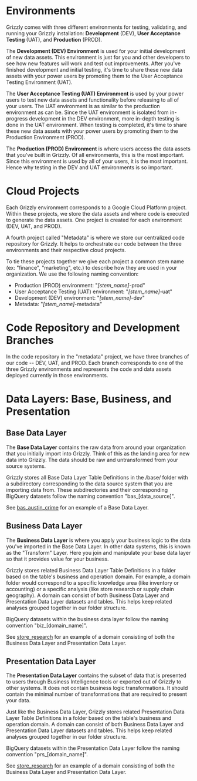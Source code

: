 # Environments
Grizzly comes with three different environments for testing, validating, and running your Grizzly installation: **Development** (DEV), **User Acceptance Testing** (UAT), and **Production** (PROD).

The **Development (DEV) Environment** is used for your initial development of new data assets. This environment is just for you and other developers to see how new features will work and test out improvements. After you've finished development and initial testing, it's time to share these new data assets with your power users by promoting them to the User Acceptance Testing Environment (UAT).

The **User Acceptance Testing (UAT) Environment** is used by your power users to test new data assets and functionality before releasing to all of your users. The UAT environment is as similar to the production environment as can be. Since the UAT environment is isolated from in-progress development in the DEV environment, more in-depth testing is done in the UAT environment. When testing is completed, it's time to share these new data assets with your power users by promoting them to the Production Environment (PROD).

The **Production (PROD) Environment** is where users access the data assets that you've built in Grizzly. Of all environments, this is the most important. Since this environment is used by all of your users, it is the most important. Hence why testing in the DEV and UAT environments is so important.

# Cloud Projects
Each Grizzly environment corresponds to a Google Cloud Platform project. Within these projects, we store the data assets and where code is executed to generate the data assets. One project is created for each environment (DEV, UAT, and PROD).

A fourth project called "Metadata" is where we store our centralized code repository for Grizzly. It helps to orchestrate our code between the three environments and their respective cloud projects.

To tie these projects together we give each project a common stem name (ex: "finance", "marketing", etc.) to describe how they are used in your organization. We use the following naming convention:
- Production (PROD) environment: "*[stem_name]*-prod"
- User Acceptance Testing (UAT) environment: "*[stem_name]*-uat"
- Development (DEV) environment: "*[stem_name]*-dev"
- Metadata: "*[stem_name]*-metadata"

# Code Repository and Development Branches
In the code repository in the "metadata" project, we have three branches of our code -- DEV, UAT, and PROD. Each branch corresponds to one of the three Grizzly environments and represents the code and data assets deployed currently in those environments.

# Data Layers: Base, Business, and Presentation
## Base Data Layer
The **Base Data Layer** contains the raw data from around your organization that you initially import into Grizzly. Think of this as the landing area for new data into Grizzly. The data should be raw and untransformed from your source systems.

Grizzly stores all Base Data Layer Table Definitions in the /base/ folder with a subdirectory corresponding to the data source system that you are importing data from. These subdirectories and their corresponding BigQuery datasets follow the naming convention "bas_[data_source]".

See [bas_austin_crime](../grizzly_example/base/bas_austin_crime/) for an example of a Base Data Layer.

## Business Data Layer

The **Business Data Layer** is where you apply your business logic to the data you've imported in the Base Data Layer. In other data systems, this is known as the "Transform" Layer. Here you join and manipulate your base data layer so that it provides value for your business.

Grizzly stores related Business Data Layer Table Definitions in a folder based on the table's business and operation domain. For example, a domain folder would correspond to a specific knowledge area (like inventory or accounting) or a specific analysis (like store research or supply chain geography).  A domain can consist of both Business Data Layer and Presentation Data Layer datasets and tables. This helps keep related analyses grouped together in our folder structure.

BigQuery datasets within the business data layer follow the naming convention "biz_[domain_name]".

See [store_research](../grizzly_example/store_research/) for an example of a domain consisting of both the Business Data Layer and Presentation Data Layer.

## Presentation Data Layer
The **Presentation Data Layer** contains the subset of data that is presented to users through Business Intelligence tools or exported out of Grizzly to other systems. It does not contain business logic transformations. It should contain the minimal number of transformations that are required to present your data.

Just like the Business Data Layer, Grizzly stores related Presentation Data Layer Table Definitions in a folder based on the table's business and operation domain. A domain can consist of both Business Data Layer and Presentation Data Layer datasets and tables. This helps keep related analyses grouped together in our folder structure.

BigQuery datasets within the Presentation Data Layer follow the naming convention "prs_[domain_name]".

See [store_research](../grizzly_example/store_research/) for an example of a domain consisting of both the Business Data Layer and Presentation Data Layer.



